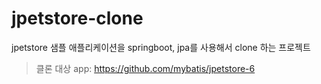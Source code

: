 # jpetstore-clone

jpetstore 샘플 애플리케이션을 springboot, jpa를 사용해서 clone 하는 프로젝트

> 클론 대상 app: https://github.com/mybatis/jpetstore-6
